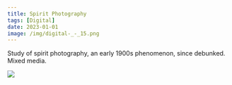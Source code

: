 ```yaml
---
title: Spirit Photography
tags: [Digital]
date: 2023-01-01
image: /img/digital-_-_15.png
---
```

Study of spirit photography, an early 1900s phenomenon, since debunked. Mixed media.

![](/img/digital-_-_16.png)